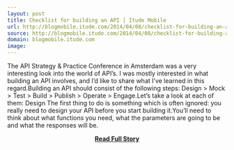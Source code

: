```yaml
---
layout: post
title: Checklist for building an API | Itude Mobile
url: http://blogmobile.itude.com/2014/04/08/checklist-for-building-an-api/
source: http://blogmobile.itude.com/2014/04/08/checklist-for-building-an-api/
domain: blogmobile.itude.com
image: 
---
```


<p>The API Strategy &amp; Practice Conference in Amsterdam was a very interesting look into the world of API’s. I was mostly interested in what building an API involves, and I’d like to share what I’ve learned in this regard.Building an API should consist of the following steps: Design &gt; Mock &gt; Test &gt; Build &gt; Publish &gt; Operate &gt; Engage.Let’s take a look at each of them: Design The first thing to do is something which is often ignored: you really need to design your API before you start building it.You’ll need to think about what functions you need, what the parameters are going to be and what the responses will be.</p>
<center><p><a href="http://blogmobile.itude.com/2014/04/08/checklist-for-building-an-api/" style='padding:25px; font-sze:18px; font-weight: bold;'>Read Full Story</a></p></center>
